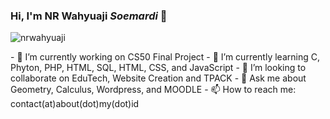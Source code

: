 ### Hi, I'm NR Wahyuaji <i>Soemardi</i> 👋
<p align="left"> <img src="https://komarev.com/ghpvc/?username=nrwahyuaji&label=Profile%20views&color=0e75b6&style=flat" alt="nrwahyuaji" /> </p>
- 🔭 I’m currently working on CS50 Final Project
- 🌱 I’m currently learning C, Phyton, PHP, HTML, SQL, HTML, CSS, and JavaScript
- 👯 I’m looking to collaborate on EduTech, Website Creation and TPACK
- 💬 Ask me about Geometry, Calculus, Wordpress, and MOODLE
- 📫 How to reach me: contact(at)about(dot)my(dot)id
